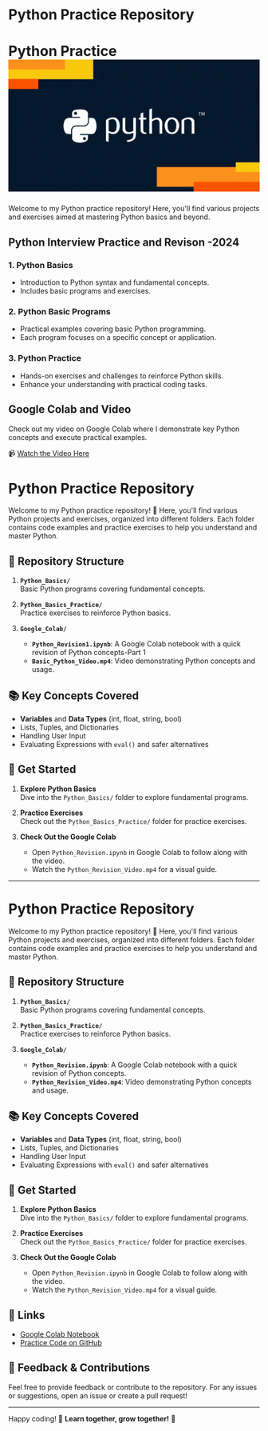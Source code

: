# Python Practice Repository
# Python Practice ![Python Logo](https://github.com/ParimalA24-DS/PythonPractice/blob/main/py1.gif)


Welcome to my Python practice repository! Here, you'll find various projects and exercises aimed at mastering Python basics and beyond.

## Python Interview Practice and Revison -2024

### 1. Python Basics
- Introduction to Python syntax and fundamental concepts.
- Includes basic programs and exercises.

### 2. Python Basic Programs
- Practical examples covering basic Python programming.
- Each program focuses on a specific concept or application.

### 3. Python Practice
- Hands-on exercises and challenges to reinforce Python skills.
- Enhance your understanding with practical coding tasks.

## Google Colab and Video

Check out my video on Google Colab where I demonstrate key Python concepts and execute practical examples.

📹 [Watch the Video Here](https://github.com/ParimalA24-DS/PythonPractice/tree/main/1.Python_Practic1)  
# Python Practice Repository

Welcome to my Python practice repository! 🎉 Here, you'll find various Python projects and exercises, organized into different folders. Each folder contains code examples and practice exercises to help you understand and master Python.

## 📁 Repository Structure

1. **`Python_Basics/`**  
   Basic Python programs covering fundamental concepts.

2. **`Python_Basics_Practice/`**  
   Practice exercises to reinforce Python basics.

3. **`Google_Colab/`**  
   - **`Python_Revision1.ipynb`**: A Google Colab notebook with a quick revision of Python concepts-Part 1
   - **`Basic_Python_Video.mp4`**: Video demonstrating Python concepts and usage.

## 📚 Key Concepts Covered

- **Variables** and **Data Types** (int, float, string, bool)
- Lists, Tuples, and Dictionaries
- Handling User Input
- Evaluating Expressions with `eval()` and safer alternatives

## 🚀 Get Started

1. **Explore Python Basics**  
   Dive into the `Python_Basics/` folder to explore fundamental programs.

2. **Practice Exercises**  
   Check out the `Python_Basics_Practice/` folder for practice exercises.

3. **Check Out the Google Colab**  
   - Open `Python_Revision.ipynb` in Google Colab to follow along with the video.
   - Watch the `Python_Revision_Video.mp4` for a visual guide.
---
# Python Practice Repository

Welcome to my Python practice repository! 🎉 Here, you'll find various Python projects and exercises, organized into different folders. Each folder contains code examples and practice exercises to help you understand and master Python.

## 📁 Repository Structure

1. **`Python_Basics/`**  
   Basic Python programs covering fundamental concepts.

2. **`Python_Basics_Practice/`**  
   Practice exercises to reinforce Python basics.

3. **`Google_Colab/`**  
   - **`Python_Revision.ipynb`**: A Google Colab notebook with a quick revision of Python concepts.
   - **`Python_Revision_Video.mp4`**: Video demonstrating Python concepts and usage.

## 📚 Key Concepts Covered

- **Variables** and **Data Types** (int, float, string, bool)
- Lists, Tuples, and Dictionaries
- Handling User Input
- Evaluating Expressions with `eval()` and safer alternatives

## 🚀 Get Started

1. **Explore Python Basics**  
   Dive into the `Python_Basics/` folder to explore fundamental programs.

2. **Practice Exercises**  
   Check out the `Python_Basics_Practice/` folder for practice exercises.

3. **Check Out the Google Colab**  
   - Open `Python_Revision.ipynb` in Google Colab to follow along with the video.
   - Watch the `Python_Revision_Video.mp4` for a visual guide.

## 📌 Links

- [Google Colab Notebook](https://github.com/ParimalA24-DS/PythonPractice/tree/main/1.Python_Practic1)  
- [Practice Code on GitHub](https://github.com/ParimalA24-DS/PythonPractice/tree/main/1.Python_Practic1)

## 📝 Feedback & Contributions

Feel free to provide feedback or contribute to the repository. For any issues or suggestions, open an issue or create a pull request!

---

Happy coding! 🚀
**Learn together, grow together!** 🌟







